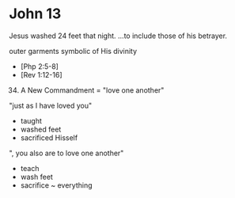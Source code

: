 # John 13


Jesus washed 24 feet that night.
...to include those of his betrayer.


outer garments symbolic of His divinity
- [Php 2:5-8]
- [Rev 1:12-16]


34) A New Commandment = "love one another"

"just as I have loved you"
- taught
- washed feet
- sacrificed Hisself

", you also are to love one another"
- teach
- wash feet
- sacrifice ~ everything
